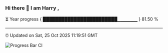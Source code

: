 ### Hi there 👋 I am Harry , 

⏳ Year progress { ████████████████████████▁▁▁▁▁▁ } 81.50 %

---

⏰ Updated on Sat, 25 Oct 2025 11:19:51 GMT

![Progress Bar CI](https://github.com/duykhang68/duykhang68/workflows/Progress%20Bar%20CI/badge.svg)
